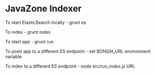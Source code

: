 # JavaZone Indexer

To start ElasticSearch locally - grunt es

To index - grunt index

To start app - grunt run

To point app to a different ES endpoint - set BONSAI_URL environment variable

To index to a different ES endpoint - node src/run_index.js URL

